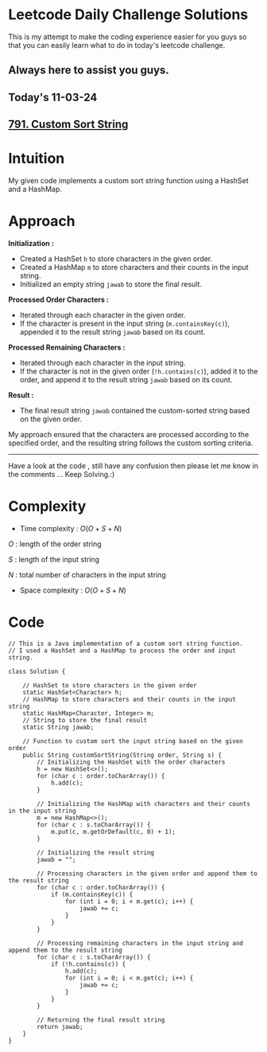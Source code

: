 # Leetcode Daily Challenge Solutions

This is my attempt to make the coding experience easier for you guys so that you can easily learn what to do in today's leetcode challenge.

## Always here to assist you guys.

## Today's 11-03-24 
## [791. Custom Sort String](https://leetcode.com/problems/custom-sort-string/description/?envType=daily-question&envId=2024-03-11)

# Intuition
<!-- Describe your first thoughts on how to solve this problem. -->
My given code implements a custom sort string function using a HashSet and a HashMap.

# Approach
<!-- Describe your approach to solving the problem. -->
**Initialization :**
   - Created a HashSet `h` to store characters in the given order.
   - Created a HashMap `m` to store characters and their counts in the input string.
   - Initialized an empty string `jawab` to store the final result.

**Processed Order Characters :**
   - Iterated through each character in the given order.
   - If the character is present in the input string (`m.containsKey(c)`), appended it to the result string `jawab` based on its count.

**Processed Remaining Characters :**
   - Iterated through each character in the input string.
   - If the character is not in the given order (`!h.contains(c)`), added it to the order, and append it to the result string `jawab` based on its count.

**Result :**
   - The final result string `jawab` contained the custom-sorted string based on the given order.

My approach ensured that the characters are processed according to the specified order, and the resulting string follows the custom sorting criteria.

---
Have a look at the code , still have any confusion then please let me know in the comments ... Keep Solving.:)

# Complexity
- Time complexity : $O( O + S + N )$
<!-- Add your time complexity here, e.g. $$O(n)$$ -->
$O$ : length of the order string

$S$ : length of the input string

$N$ :  total number of characters in the input string
- Space complexity : $O( O + S + N )$
<!-- Add your space complexity here, e.g. $$O(n)$$ -->

# Code
```
// This is a Java implementation of a custom sort string function.
// I used a HashSet and a HashMap to process the order and input string.

class Solution {

    // HashSet to store characters in the given order
    static HashSet<Character> h;
    // HashMap to store characters and their counts in the input string
    static HashMap<Character, Integer> m;
    // String to store the final result
    static String jawab;

    // Function to custom sort the input string based on the given order
    public String customSortString(String order, String s) {
        // Initializing the HashSet with the order characters
        h = new HashSet<>();
        for (char c : order.toCharArray()) {
            h.add(c);
        }

        // Initializing the HashMap with characters and their counts in the input string
        m = new HashMap<>();
        for (char c : s.toCharArray()) {
            m.put(c, m.getOrDefault(c, 0) + 1);
        }

        // Initializing the result string
        jawab = "";

        // Processing characters in the given order and append them to the result string
        for (char c : order.toCharArray()) {
            if (m.containsKey(c)) {
                for (int i = 0; i < m.get(c); i++) {
                    jawab += c;
                }
            }
        }

        // Processing remaining characters in the input string and append them to the result string
        for (char c : s.toCharArray()) {
            if (!h.contains(c)) {
                h.add(c);
                for (int i = 0; i < m.get(c); i++) {
                    jawab += c;
                }
            }
        }

        // Returning the final result string
        return jawab;
    }
}
```
